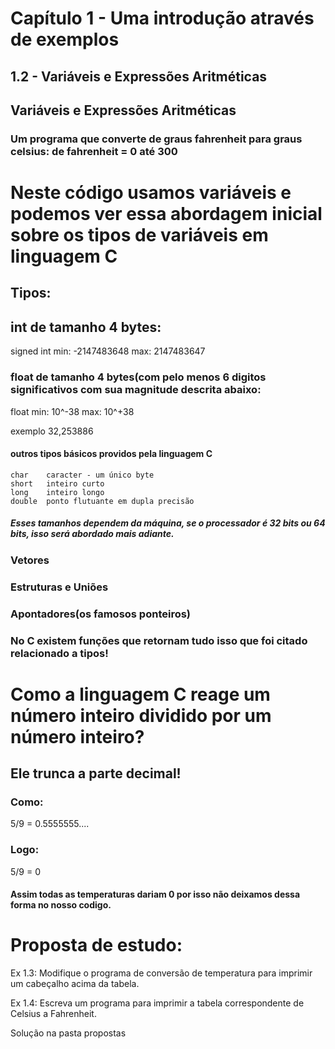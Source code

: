 # Capítulo 1 - Uma introdução através de exemplos

## 1.2 - Variáveis e Expressões Aritméticas

## Variáveis e Expressões Aritméticas 
### Um programa que converte de graus fahrenheit para graus celsius: de fahrenheit = 0 até 300

# Neste código usamos variáveis e podemos ver essa abordagem inicial sobre os tipos de variáveis em linguagem C

## Tipos:
## int de tamanho 4 bytes:
signed int min: -2147483648 max: 2147483647
### float de tamanho 4 bytes(com pelo menos 6 digitos significativos com sua magnitude descrita abaixo:
float min: 10^-38 max: 10^+38

exemplo 32,253886
#### outros tipos básicos providos pela linguagem C
```
char    caracter - um único byte
short   inteiro curto
long    inteiro longo
double  ponto flutuante em dupla precisão
``` 
##### Esses tamanhos dependem da máquina, se o processador é 32 bits ou 64 bits, isso será abordado mais adiante.

### Vetores
### Estruturas e Uniões
### Apontadores(os famosos ponteiros)
### No C existem funções que retornam tudo isso que foi citado relacionado a tipos!

# Como a linguagem C reage um número inteiro dividido por um número inteiro?
## Ele trunca a parte decimal!
### Como:
5/9 = 0.5555555....
### Logo:
5/9 = 0
#### Assim todas as temperaturas dariam 0 por isso não deixamos dessa forma no nosso codigo.

# Proposta de estudo:

Ex 1.3: Modifique o programa de conversão de temperatura para imprimir um cabeçalho acima da tabela.

Ex 1.4: Escreva um programa para imprimir a tabela correspondente de Celsius a Fahrenheit.

Solução na pasta propostas 

